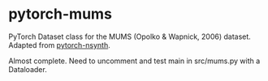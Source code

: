 <!-- TODO: https://archives.ismir.net/ismir2005/paper/000080.pdf -->
<!-- Create a mapping function in utils.py? -->

# pytorch-mums

PyTorch Dataset class for the MUMS (Opolko & Wapnick, 2006) dataset. Adapted from [pytorch-nsynth](https://github.com/kwon-young/pytorch-nsynth).

Almost complete. Need to uncomment and test main in src/mums.py with a Dataloader.